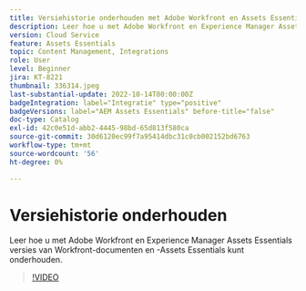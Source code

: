 ```yaml
---
title: Versiehistorie onderhouden met Adobe Workfront en Assets Essentials
description: Leer hoe u met Adobe Workfront en Experience Manager Assets Essentials versies van Workfront-documenten en -Assets Essentials kunt onderhouden.
version: Cloud Service
feature: Assets Essentials
topic: Content Management, Integrations
role: User
level: Beginner
jira: KT-8221
thumbnail: 336314.jpeg
last-substantial-update: 2022-10-14T00:00:00Z
badgeIntegration: label="Integratie" type="positive"
badgeVersions: label="AEM Assets Essentials" before-title="false"
doc-type: Catalog
exl-id: 42c0e51d-abb2-4445-98bd-65d813f580ca
source-git-commit: 30d6120ec99f7a95414dbc31c0cb002152bd6763
workflow-type: tm+mt
source-wordcount: '56'
ht-degree: 0%

---
```


# Versiehistorie onderhouden

Leer hoe u met Adobe Workfront en Experience Manager Assets Essentials versies van Workfront-documenten en -Assets Essentials kunt onderhouden.

>[!VIDEO](https://video.tv.adobe.com/v/336314?quality=12&learn=on)

